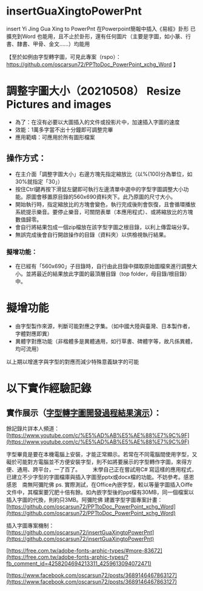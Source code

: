 # insertGuaXingtoPowerPnt
insert Yi Jing Gua Xing to PowerPnt 在Powerpoint簡報中插入《易經》卦形
已擴充到Word 也能用，且不止於卦形，還有任何圖片（主要是字圖，如小篆、行書、隸書、甲骨、金文……）均能用

【至於如例由字型轉字圖，可見此專案（rspo）：https://github.com/oscarsun72/PPTtoDoc_PowerPoint_xchg_Word 】

# 調整字圖大小（20210508） Resize Pictures and images
* 為了：在沒有必要以大圖插入的文件或投影片中，加速插入字圖的速度
* 效能：1萬多字當不出十分鐘即可調整完畢
* 應用範疇：可應用於所有圖形檔案
## 操作方式：
* 在主介面「調整字圖大小」右邊方塊先指定縮放比（以%(100)分為單位，如30%就指定「30」）
* 按住Ctrl鍵再按下滑鼠左鍵即可執行左邊清單中選中的字型字圖調整大小功能。原圖會移置原目錄的560x690資料夾下。此乃原圖的尺寸大小。
* 開始執行時，指定縮放比的方塊會變色，執行完成後則會恢復，且會循環播放系統提示樂音。要停止樂音，可關閉表單（本應用程式）、或將縮放比的方塊數值歸零。
* 會自行將結果包成一個zip檔放在該字型字圖之根目錄，以利上傳雲端分享。
* 無誤完成後會自行開啟操作的目錄（資料夾）以供檢視執行結果。
### 擬增功能：
- 在已經有「560x690」子目錄時，自行由此目錄中擷取原始圖檔來進行調整大小。並將最近的結果放此字圖的最頂層目錄（top folder，母目錄/根目錄）中。

# 擬增功能
+ 由字型製作來源，判斷可能對應之字集。（如中國大陸與臺灣、日本製作者，字體對應即異）
+ 異體字對應功能（非楷體多是異體通用，如行草書、碑體字等，故凡係異體，均可流用）

以上期以增進字與字型的對應而減少特殊意義缺字的可能

# 以下實作經驗記錄
## 實作展示（[字型轉字圖開發過程結果演示](https://youtu.be/1FS9TZ0tWRk)）：
餘記錄片詳本人頻道：[https://www.youtube.com/c/%E5%AD%AB%E5%AE%88%E7%9C%9F](https://www.youtube.com/c/%E5%AD%AB%E5%AE%88%E7%9C%9F)

字型畢竟是要在本機電腦上安裝，才能正常顯示。若常在不同電腦間使用字型，又礙於可能對方電腦並不方便安裝字型，則不如將要展示的字型轉作字圖，來得方便、通用、跨平台，一了百了。
　　末學自己正在嘗試用C# 寫這樣的應用程式，已建立不少字型的字圖檔庫與插入字圖至pptx或docx檔的功能。不妨參考。感恩感恩　南無阿彌陀佛
ps. 實際測試，在Office內嵌字型，較以等量字圖插入Oiffe文件中，其檔案要冗肥十倍有餘。如內嵌字型後的ppt檔有30MB，同一個檔案以插入字圖的代換，則約只3MB。阿彌陀佛
建置字型字圖專案計畫：[https://github.com/oscarsun72/PPTtoDoc_PowerPoint_xchg_Word](https://github.com/oscarsun72/PPTtoDoc_PowerPoint_xchg_Word)

插入字圖專案機制：[https://github.com/oscarsun72/insertGuaXingtoPowerPnt](https://github.com/oscarsun72/insertGuaXingtoPowerPnt)

[https://free.com.tw/adobe-fonts-arphic-types/#more-83672](https://free.com.tw/adobe-fonts-arphic-types/?fb_comment_id=4258204694213311_4259613094072471)

[https://www.facebook.com/oscarsun72/posts/3689146467863127](https://www.facebook.com/oscarsun72/posts/3689146467863127)

